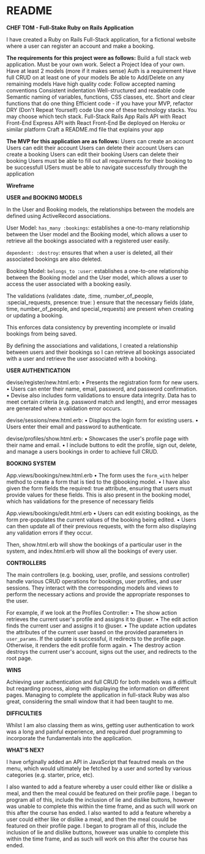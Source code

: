 # README

**CHEF TOM - Full-Stake Ruby on Rails Application**

I have created a Ruby on Rails Full-Stack application, for a fictional website where a user can register an account and make a booking. 

**The requirements for this project were as follows:**
Build a full stack web application. Must be your own work.
Select a Project Idea of your own.
Have at least 2 models (more if it makes sense)
Auth is a requirement
Have full CRUD on at least one of your models
Be able to Add/Delete on any remaining models
Have high quality code:
Follow accepted naming conventions
Consistent indentation
Well-structured and readable code
Semantic naming of variables, functions, CSS classes, etc.
Short and clear functions that do one thing
Efficient code - if you have your MVP, refactor
DRY (Don't Repeat Yourself) code
Use one of these technology stacks. You may choose which tech stack.
Full-Stack Rails App
Rails API with React Front-End
Express API with React Front-End
Be deployed on Heroku or similar platform
Craft a README.md file that explains your app

**The MVP for this application are as follows:**
Users can create an account
Users can edit their account 
Users can delete their account 
Users can create a booking
Users can edit their booking 
Users can delete their booking
Users must be able to fill out all requirements for their booking to be successfull
USers must be able to navigate successfully through the application

**Wireframe**


**USER and BOOKING MODELS**

In the User and Booking models, the relationships between the models are defined using ActiveRecord associations. 

User Model:
`has_many :bookings`: establishes a one-to-many relationship between the User model and the Booking model, which allows a user to retrieve all the bookings associated with a registered user easily.

`dependent: :destroy`: ensures that when a user is deleted, all their associated bookings are also deleted. 

Booking Model:
`belongs_to :user`: establishes a one-to-one relationship between the Booking model and the User model, which allows a user to access the user associated with a booking easily.

The validations (validates :date, :time, :number_of_people, :special_requests, presence: true: ) ensure that the necessary fields (date, time, number_of_people, and special_requests) are present when creating or updating a booking. 

This enforces data consistency by preventing incomplete or invalid bookings from being saved.

By defining the associations and validations, I created a relationship between users and their bookings so I can retrieve all bookings associated with a user and retrieve the user associated with a booking. 

**USER AUTHENTICATION** 

devise/register/new.html.erb:
•	Presents the registration form for new users.
•	Users can enter their name, email, password, and password confirmation.
•	Devise also includes form validations to ensure data integrity. Data has to meet certain criteria (e.g. password match and length), and error messages are generated when a validation error occurs. 

devise/sessions/new.html.erb:
•	Displays the login form for existing users.
•	Users enter their email and password to authenticate.

devise/profiles/show.html.erb:
•	Showcases the user's profile page with their name and email.
•	I include buttons to edit the profile, sign out, delete, and manage a users bookings in order to achieve full CRUD.


**BOOKING SYSTEM**

App.views/bookings/new.html.erb
•	The form uses the `form_with` helper method to create a form that is tied to the @booking model. 
•	I have also given the form fields the required: true attribute, ensuring that users must provide values for these fields. This is also present in the booking model, which has validations for the presence of necessary fields

App.views/bookings/edit.html.erb
•	Users can edit existing bookings, as the form pre-populates the current values of the booking being edited. 
•	Users can then update all of their previous requests, with the form also displaying any validation errors if they occur.

Then, show.html.erb will show the bookings of a particular user in the system, and index.html.erb will show all the bookings of every user. 


**CONTROLLERS**

The main controllers (e.g. booking, user, profile, and sessions controller) handle various CRUD operations for bookings, user profiles, and user sessions. They interact with the corresponding models and views to perform the necessary actions and provide the appropriate responses to the user.

For example, if we look at the Profiles Controller:
•	The show action retrieves the current user's profile and assigns it to @user.
•	The edit action finds the current user and assigns it to @user.
•	The update action updates the attributes of the current user based on the provided parameters in `user_params`. If the update is successful, it redirects to the profile page. Otherwise, it renders the edit profile form again.
•	The destroy action destroys the current user's account, signs out the user, and redirects to the root page.

**WINS**

Achieving user authentication and full CRUD for both models was a difficult but reqarding process, along with displaying the information on different pages. Managing to complete the application in full-stack Ruby was also great, considering the small window that it had been taught to me. 

**DIFFICULTIES**

Whilst I am also classing them as wins, getting user authentication to work was a long and painful experience, and required duel programming to incorporate the fundamentals into the application. 

**WHAT'S NEX?**

I have orfginally added an API in JavaScript that feautred meals on the menu, which would ultimately be fetched by a user and sorted by various categories (e.g. starter, price, etc).

I also wanted to add a feature whereby a user could either like or dislike a meal, and then the meal couuld be featured on their profile page. I began to program all of this, include the inclusion of lie and dislike buttons, however was unable to complete this within the time frame, and as such will work on this after the course has ended. 
I also wanted to add a feature whereby a user could either like or dislike a meal, and then the meal couuld be featured on their profile page. I began to program all of this, include the inclusion of lie and dislike buttons, however was unable to complete this within the time frame, and as such will work on this after the course has ended. 
